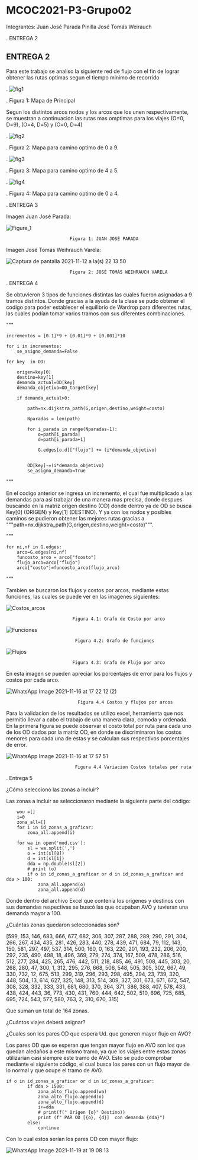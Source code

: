 # MCOC2021-P3-Grupo02

Integrantes:
Juan José Parada Pinilla
José Tomás Weirauch




.                                                            ENTREGA 2
                                                                 

ENTREGA 2
-----------------------------------------------------

Para este trabajo se analiso la siguiente red de flujo con el fin de lograr obtener 
las rutas optimas segun el tiempo minimo de recorrido


                                                                 
.                        ![fig1](https://user-images.githubusercontent.com/88350743/141019547-a7c0e56e-ebe8-4402-9a39-e2755e69b7af.png)

.                                  Figura 1: Mapa de Principal
                                             

Segun los distintos arcos nodos y los arcos que los unen respectivamente, se muestran
a continuacion las rutas mas omptimas para los viajes (O=0, D=9), (O=4, D=5) y (O=0, D=4)    

.                         ![fig2](https://user-images.githubusercontent.com/88350743/141019549-62bfc4e9-74f6-4eef-b4fe-dafe4ce413b7.png)

.                                  Figura 2: Mapa para camino optimo de 0 a 9.


                                            
                                            
.                         ![fig3](https://user-images.githubusercontent.com/88350743/141019550-71c62ae0-3f76-4c87-925c-bb911462552a.png)

.                                  Figura 3: Mapa para camino optimo de 4 a 5.
                                            
                                            
.                         ![fig4](https://user-images.githubusercontent.com/88350743/141019551-7a65e826-0ebf-4120-ac6c-8384c463603b.png)
   
.                                  Figura 4: Mapa para camino optimo de 0 a 4.



.                                                     ENTREGA 3

Imagen Juan José Parada:


![Figure_1](https://user-images.githubusercontent.com/88350743/141524621-c9bd59ca-7948-4ae5-b9b3-5b6f77fd5940.png)


                            Figura 1: JUAN JOSÉ PARADA


Imagen José Tomás Weihrauch Varela:

![Captura de pantalla 2021-11-12 a la(s) 22 13 50](https://user-images.githubusercontent.com/88339852/141600194-1800d54d-a3a3-4b38-8a82-303f217cae7f.png)

                            Figura 2: JOSÉ TOMÁS WEIHRAUCH VARELA
                            
.                                                     ENTREGA 4

Se obtuvieron 3 tipos de funciones distintas las cuales fueron asignadas a 9 tramos distintos. Donde gracias a la ayuda de la clase se pudo obtener el codigo para poder establecer el equilibrio de Wardrop para diferentes rutas, las cuales podían tomar varios tramos con sus diferentes combinaciones.



"""
    
    incrementos = [0.1]*9 + [0.01]*9 + [0.001]*10 

    for i in incrementos:    
        se_asigno_demanda=False
    
    for key  in OD:
    
        origen=key[0]
        destino=key[1]
        demanda_actual=OD[key]
        demanda_objetivo=OD_target[key]
        
        if demanda_actual>0:
       
            path=nx.dijkstra_path(G,origen,destino,weight=costo)
            
            Nparadas = len(path)
          
            for i_parada in range(Nparadas-1):
                o=path[i_parada]
                d=path[i_parada+1]
                
                G.edges[o,d]["flujo"] += (i*demanda_objetivo)
                
            
            OD[key]-=(i*demanda_objetivo)
            se_asigno_demanda=True              
"""

En el codigo anterior se ingresa un incremento, el cual fue multiplicado a las demandas para así trabajar de una manera mas precisa, donde despues buscando en la matriz origen destino (OD) donde dentro ya de OD se busca Key[0] (ORIGEN) y Key[1] (DESTINO). Y ya con los nodos y posibles caminos se pudieron obtener las mejores rutas gracias a """path=nx.dijkstra_path(G,origen,destino,weight=costo)""".

"""

    for ni,nf in G.edges:
        arco=G.edges[ni,nf]
        funcosto_arco = arco["fcosto"]
        flujo_arco=arco["flujo"]
        arco["costo"]=funcosto_arco(flujo_arco)
        
"""

Tambien se buscaron los flujos y costos por arcos, mediante estas funciones, las cuales se puede ver en las imagenes siguientes:

![Costos_arcos](https://user-images.githubusercontent.com/88350743/142061055-63ca99a4-c8bc-41ab-a649-a9d0ec134bbd.png)

                             Figura 4.1: Grafo de Costo por arco

![Funciones](https://user-images.githubusercontent.com/88350743/142061093-4399f4ee-405e-4fab-8a51-1db0789eb3ba.png)

                              Figura 4.2: Grafo de funciones
                              
                              
                             

![Flujos](https://user-images.githubusercontent.com/88350743/142061070-a8e6cb87-39b0-4b2a-aebd-962d5a847bf3.png)

                             Figura 4.3: Grafo de Flujo por arco
                             
En esta imagen se pueden apreciar los porcentajes de error para los flujos y costos por cada arco.

![WhatsApp Image 2021-11-16 at 17 22 12 (2)](https://user-images.githubusercontent.com/88350743/142065008-df5e903e-c78f-4758-92ba-f7df7c41162c.jpeg)
                                                      
                               Figura 4.4 Costos y flujos por arcos
                               
Para la validacion de los resultados se utilizo excel, herramienta que nos permitio llevar a cabo el trabajo de una manera clara, comoda y ordenada.        
En la primera figura se puede observar el costo total por ruta para cada uno de los OD dados por la matriz OD, en donde se discriminaron los costos menores para cada una de estas y se calculan sus respectivos porcentajes de error.                               
                                       
![WhatsApp Image 2021-11-16 at 17 57 51](https://user-images.githubusercontent.com/88350743/142065012-b68f9044-9a59-43cf-af1a-fe26c80dbde4.jpeg)

                              Figura 4.4 Variacion Costos totales por ruta


   .                                                      Entrega 5
   
   
¿Cómo seleccionó las zonas a incluir?

Las zonas a incluir se seleccionaron mediante la siguiente parte del código:

        wou =[]
        i=0
        zona_all=[]
        for i in id_zonas_a_graficar:
            zona_all.append(i)

        for wa in open('mod.csv'):
            sl = wa.split(',')
            o = int(sl[0])
            d = int(sl[1])
            dda = np.double(sl[2])
            # print (o)
            if o in id_zonas_a_graficar or d in id_zonas_a_graficar and dda > 100:
                zona_all.append(o)
                zona_all.append(d)

Donde dentro del archivo Excel que contenía los origenes y destinos con sus demandas respectivas se buscó las que ocupaban AVO y tuvieran una demanda mayor a 100.



¿Cuántas zonas quedaron seleccionadas son?

[599, 153, 146, 683, 666, 677, 682, 306, 307, 287, 288, 289, 290, 291, 304, 266, 267, 434, 435, 281, 426, 283, 440, 278, 439, 471, 684, 79, 112, 143, 150, 581, 297, 497, 537, 314, 500, 160, 0, 163, 220, 201, 193, 232, 206, 200, 292, 235, 490, 498, 18, 496, 369, 279, 274, 374, 167, 509, 478, 286, 516, 512, 277, 284, 425, 265, 476, 442, 511, 218, 485, 46, 491, 508, 445, 303, 20, 268, 280, 47, 300, 1, 312, 295, 276, 668, 506, 548, 505, 305, 302, 667, 49, 330, 732, 12, 675, 513, 299, 319, 296, 293, 298, 495, 294, 23, 739, 320, 448, 504, 13, 614, 627, 325, 148, 313, 514, 309, 327, 301, 673, 671, 672, 547, 308, 328, 332, 333, 331, 681, 680, 370, 364, 371, 386, 388, 407, 578, 433, 438, 424, 443, 36, 773, 430, 431, 760, 444, 642, 502, 510, 696, 725, 685, 695, 724, 543, 577, 580, 763, 2, 310, 670, 315]

Que suman un total de 164 zonas.



¿Cuántos viajes deberá asignar?





¿Cuales son los pares OD que espera Ud. que generen mayor flujo en AVO?

Los pares OD que se esperan que tengan mayor flujo en AVO son los que quedan aledaños a este mismo tramo, ya que los viajes entre estas zonas utilizarían casi siempre este tramo de AVO. Esto se pudo comprobar mediante el siguiente código, el cual busca los pares con un flujo mayor de lo normal y que ocupe el tramo de AVO.

    if o in id_zonas_a_graficar or d in id_zonas_a_graficar:
            if dda > 1500:
                zona_alto_flujo.append(wa)
                zona_alto_flujo.append(o)
                zona_alto_flujo.append(d)
                i+=dda
                # print(f(" Origen {o}" Destino))
                print (f" PAR OD [{o}, {d}]  con demanda {dda}")
            else:
                continue


Con lo cual estos serían los pares OD con mayor flujo:

![WhatsApp Image 2021-11-19 at 19 08 13](https://user-images.githubusercontent.com/88350743/142697926-2574b739-3a57-4b59-a2fa-0800bc9ffd33.jpeg)




